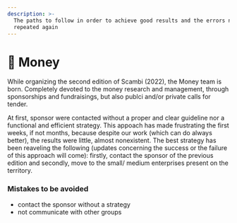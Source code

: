 ```yaml
---
description: >-
  The paths to follow in order to achieve good results and the errors not to be
  repeated again
---
```


# 💸 Money

While organizing the second edition of Scambi (2022), the Money team is born. Completely devoted to the money research and management, through sponsorships and fundraisings, but also publci and/or private calls for tender.

At first, sponsor were contacted without a proper and clear guideline nor a functional and efficient strategy. This appoach has made frustrating the first weeks, if not months, because despite our work (which can do always better), the results were little, almost nonexistent. The best strategy has been reaveling the following (updates concerning the success or the failure of this approach will come): firstly, contact the sponsor of the previous edition and secondly, move to the small/ medium enterprises present on the territory.&#x20;

### Mistakes to be avoided&#x20;

* contact the sponsor without a strategy&#x20;
* not communicate with other groups&#x20;
